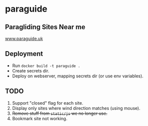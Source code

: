 # paraguide

## Paragliding Sites Near me
www.paraguide.uk

## Deployment

* Run `docker build -t paraguide .`
* Create secrets dir.
* Deploy on webserver, mapping secrets dir (or use env variables).

## TODO

1) Support "closed" flag for each site.
2) Display only sites where wind direction matches (using mouse).
3) ~~Remove stuff from `static/js` we no longer use.~~
4) Bookmark site not working.
